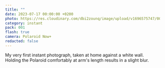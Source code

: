 ```yaml
---
title: ""
date: 2023-07-17 00:00:00 +0200
photo: https://res.cloudinary.com/dbi2zounq/image/upload/v1696575747/001_phxutv.jpg
category: instant
pack: 001
flash: true
camera: Polaroid Now+
redacted: false
---
```

My very first instant photograph, taken at home against a white wall. Holding the Polaroid comfortably at arm's length results in a slight blur.
